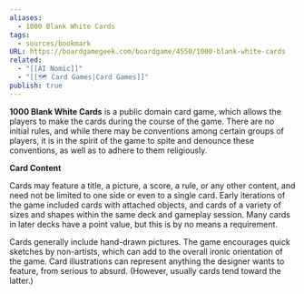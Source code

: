 ```yaml
---
aliases:
  - 1000 Blank White Cards
tags:
  - sources/bookmark
URL: https://boardgamegeek.com/boardgame/4550/1000-blank-white-cards
related:
  - "[[AI Nomic]]"
  - "[[🗺️ Card Games|Card Games]]"
publish: true
---
```


**1000 Blank White Cards** is a public domain card game, which allows the players to make the cards during the course of the game. There are no initial rules, and while there may be conventions among certain groups of players, it is in the spirit of the game to spite and denounce these conventions, as well as to adhere to them religiously.

**Card Content**

Cards may feature a title, a picture, a score, a rule, or any other content, and need not be limited to one side or even to a single card. Early iterations of the game included cards with attached objects, and cards of a variety of sizes and shapes within the same deck and gameplay session. Many cards in later decks have a point value, but this is by no means a requirement.

Cards generally include hand-drawn pictures. The game encourages quick sketches by non-artists, which can add to the overall ironic orientation of the game. Card illustrations can represent anything the designer wants to feature, from serious to absurd. (However, usually cards tend toward the latter.)